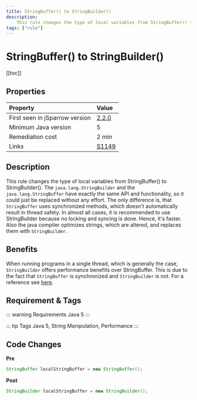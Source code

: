```yaml
---
title: StringBuffer() to StringBuilder()
description:
    This rule changes the type of local variables from StringBuffer() to StringBuilder().
tags: ["rule"]
---
```


# StringBuffer() to StringBuilder()

[[toc]]

## Properties

| Property                        | Value |
|:------------------------------- |:----- |
| First seen in jSparrow version  | [2.2.0](/eclipse/release-notes.html#_2-2-0) |
| Minimum Java version            | 5     |
| Remediation cost                | 2 min |
| Links                           | [S1149](https://sonarcloud.io/organizations/default/rules?open=squid%3AS1149&q=squid%3AS1149) |

## Description

This rule changes the type of local variables from StringBuffer() to StringBuilder(). The `java.lang.StringBuilder` and the `java.lang.StringBuffer` have exactly the same API and functionality, so it could just be replaced without any effort. The only difference is, that `StringBuffer` uses synchronized methods, which doesn't automatically result in thread safety. In almost all cases, it is recommended to use StringBuilder because no locking and syncing is done. Hence, it's faster. Also the java compiler optimizes strings, which are altered, and replaces them with `StringBuilder`.

## Benefits

When running programs in a single thread, which is generally the case, `StringBuilder` offers performance benefits over StringBuffer. This is due to the fact that `StringBuffer` is synchronized and `StringBuilder` is not. For a reference see [here](https://docs.oracle.com/javase/8/docs/api/index.html?java/lang/StringBuilder.html).



## Requirement & Tags

::: warning Requirements
Java 5
:::

::: tip Tags
Java 5, String Manipulation, Performance
:::

## Code Changes

__Pre__
```java
StringBuffer localStringBuffer = new StringBuffer();
```

__Post__
```java
StringBuilder localStringBuffer = new StringBuilder();
```
